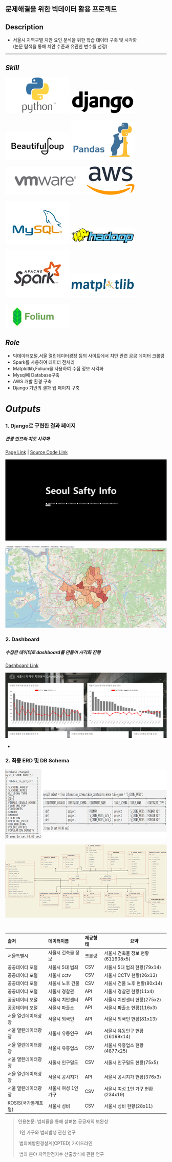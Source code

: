 ## 문제해결을 위한 빅데이터 활용 프로젝트

## Description

- 서울시 지역구별 치안 요인 분석을 위한 학습 데이터 구축 및 시각화
<br>(논문 탐색을 통해 치안 수준과 유관한 변수를 선정)


***
## ***Skill***

<div>
<img src='README.assets/Python-Symbol.png' width=200px >
<img src='README.assets/django.png' width=200px>
<br></br>
<img src='README.assets/bs.png' width=200px>
<img src='README.assets/pandas.jpeg' width=200px>
<br></br>
<!-- <br></br> -->
<img src='README.assets/vmware.jpeg' width=250px>
<img src='README.assets/aws.png' width=150px>
<br></br>
<!-- <br></br> -->
<img src='README.assets/mysql.png' width=200px>
<img src='README.assets/hadoop.png' width=200px>
<br></br>
<img src='README.assets/spark.png' width=200px>
<img src='README.assets/matplotlib.png' width=200px>
<br></br>
<img src='README.assets/folium.png' width=200px>
</span>
</div>






## ***Role***

- 빅데이터포털,서울 열린데이터광장 등의 사이트에서 치안 관련 공공 데이터 크롤링
- Spark를 사용하여 데이터 전처리
- Matplotlib,Folium을 사용하여 수집 정보 시각화
- Mysql에 Database구축
- AWS 개발 환경 구축
- Django 기반의 결과 웹 페이지 구축

# ***Outputs***

### **1. Django로 구현한 결과 페이지**                   

##### 관광 인프라 지도 시각화


    
[Page Link](http://13.209.117.128:8000) | [Source Code Link](https://github.com/ankiyong/safety_project/tree/master/5.D_jango/data_django)
    

![README.assets/gif.gif](README.assets/seoul.png)

![README.assets/buy.gif](README.assets/map.png)


### **2. Dashboard**

  ##### 수집한 데이터로 dashboard를 만들어 시각화 진행
      
   [Dashboard Link](https://day-car.com/dash/#)
       
![README.assets/dash.png](README.assets/dash.png)
    
    
    

-
### **2. 최종 ERD 및 DB Schema**

![image-20211201101419553](Readme.assets/image-20211201101419553.png)

![image-20211201101358736](Readme.assets/image-20211201101358736.png)





​	

| **출처**            | **데이터이름**       | **제공형태** | **요약**                          |
| :------------------ | :------------------- | :----------- | --------------------------------- |
| 서울특별시          | 서울시 건축물 정보   | 크롤링       | 서울시 건축물 정보 현황(611908x5) |
| 공공데이터 포털     | 서울시 5대 범죄      | CSV          | 서울시 5대 범죄 현황(79x14)       |
| 공공데이터 포털     | 서울시 cctv          | CSV          | 서울시 CCTV 현황(26x13)           |
| 공공데이터 포털     | 서울시 노후 건물     | CSV          | 서울시 건물 노후 현황(80x14)      |
| 공공데이터 포털     | 서울시 경찰관        | API          | 서울시 경찰관 현황(11x4)          |
| 공공데이터 포털     | 서울시  치안센터     | API          | 서울시 치안센터 현황(275x2)       |
| 공공데이터 포털     | 서울시 파출소        | API          | 서울시 파출소 현황(116x3)         |
| 서울 열린데이터광장 | 서울시 외국인        | API          | 서울시 외국인 현황(81x13)         |
| 서울 열린데이터광장 | 서울시 유동인구      | API          | 서울시 유동인구 현황(16199x14)    |
| 서울 열린데이터광장 | 서울시 유흥업소      | CSV          | 서울시 유흥업소 현황(4877x25)     |
| 서울 열린데이터광장 | 서울시 인구밀도      | CSV          | 서울시 인구밀도 현황(75x5)        |
| 서울 열린데이터광장 | 서울시 공시지가      | API          | 서울시 공시지가 현황(376x3)       |
| 서울 열린데이터광장 | 서울시 여성 1인 가구 | CSV          | 서울시 여성 1인 가구 현황(234x19) |
| KOSIS(국가통계포털) | 서울시 성비          | CSV          | 서울시 성비 현황(28x11)           |

> 인용논문: 범죄율을 통해 살펴본 공공재의 보완성
>
> ​				 1인 가구와 범죄발생 관한 연구
>
> ​				 범죄예방환경설계(CPTED) 가이드라인
>
> ​				 범죄 분야 지역안전지수 산출방식에 관한 연구

